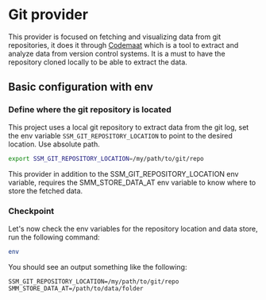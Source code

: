 # Git provider

This provider is focused on fetching and visualizing data from git repositories, it does it through [Codemaat](https://github.com/adamtornhill/code-maat)
which is a tool to extract and analyze data from version control systems. It is a must to have the repository cloned
locally to be able to extract the data.

## Basic configuration with env

### Define where the git repository is located

This project uses a local git repository to extract data from the git log, set the env variable `SSM_GIT_REPOSITORY_LOCATION`
to point to the desired location. Use absolute path.

```bash
export SSM_GIT_REPOSITORY_LOCATION=/my/path/to/git/repo
```

This provider in addition to the SSM_GIT_REPOSITORY_LOCATION env variable, requires the SMM_STORE_DATA_AT env variable to know
where to store the fetched data.

### Checkpoint

Let's now check the env variables for the repository location and data store, run the following command:

```bash
env
```

You should see an output something like the following:

```plaintext
SSM_GIT_REPOSITORY_LOCATION=/my/path/to/git/repo
SMM_STORE_DATA_AT=/path/to/data/folder
```